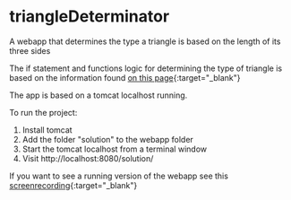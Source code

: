 # triangleDeterminator
A webapp that determines the type a triangle is based on the length of its three sides

The if statement and functions logic for determining the type of triangle is based on the information found [on this page](https://www.mathsisfun.com/triangle.html?fbclid=IwAR2P_t_pLYBxaXZzYqtIzreaCw9mjoW_TNXpeSiloCsf2SdYykEEd03iS6I){:target="_blank"}

The app is based on a tomcat localhost running.

To run the project:
1. Install tomcat
2. Add the folder "solution" to the webapp folder
3. Start the tomcat localhost from a terminal window
4. Visit http://localhost:8080/solution/

If you want to see a running version of the webapp see this [screenrecording](https://www.dropbox.com/s/x2rpjw1llts7lkl/triangleDeterminRecord.mov?dl=0){:target="_blank"}
